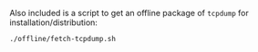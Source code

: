 
Also included is a script to get an offline package of `tcpdump` for installation/distribution:
```
./offline/fetch-tcpdump.sh
```

